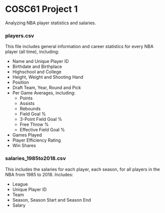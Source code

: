 # COSC61 Project 1 #
Analyzing NBA player statistics and salaries.
### players.csv ###
This file includes general information and career statistics for every NBA player (all time), including:
- Name and Unique Player ID
- Birthdate and Birthplace
- Highschool and College
- Height, Weight and Shooting Hand
- Position
- Draft Team, Year, Round and Pick
- Per Game Averages, including:
  - Points
  - Assists
  - Rebounds
  - Field Goal %
  - 3-Point Field Goal %
  - Free Throw %
  - Effective Field Goal %
- Games Played
- Player Efficiency Rating
- Win Shares
### salaries_1985to2018.csv ###
This includes the salaries for each player, each season, for all players in the NBA from 1985 to 2018. Includes:
- League
- Unique Player ID
- Team
- Season, Season Start and Season End
- Salary
